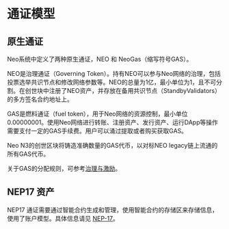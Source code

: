# 通证模型

## 原生通证

Neo系统中定义了两种原生通证，NEO 和 NeoGas（缩写符号GAS）。

NEO是治理通证（Governing Token）。持有NEO可以参与Neo网络的治理，包括投票选举共识节点和修改网络参数等。NEO的总量为1亿，最小单位为1，且不可分割。在创世块中注册了NEO资产，并存放在备用共识节点（StandbyValidators）的多方签名合约地址上。

GAS是燃料通证（fuel token），用于Neo网络的资源控制，最小单位0.00000001。使用Neo网络进行转账、注册资产、发行资产、运行DApp等操作需要支付一定的GAS手续费。用户可以涌过提取或者购买获取GAS。

Neo N3的创世区块将铸造准确数量的GAS代币，以对标NEO legacy链上流通的所有GAS代币。

关于GAS的分配规则，可参考[治理与激励](governance.md)。

## NEP17 资产

NEP17 通证需要通过智能合约生成和管理，使用智能合约的存储区来存储信息，使用了账户模型。具体信息请见 [NEP-17](../develop/write/nep17.md)。